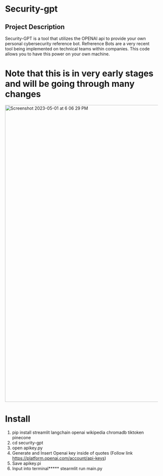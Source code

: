 # Security-gpt

## Project Description

Security-GPT is a tool that utilizes the OPENAI api to provide your own personal cybersecurity reference bot. Refrerence Bots are a very recent tool being implemented on technical teams within companies. This code allows you to have this power on your own machine. 

# Note that this is in very early stages and will be going through many changes 

<img width="979" alt="Screenshot 2023-05-01 at 6 06 29 PM" src="https://user-images.githubusercontent.com/88252222/235692923-e36d60de-3714-493c-940d-c9f38394372e.png">


# Install 

1. pip install streamlit langchain openai wikipedia chromadb tiktoken pinecone
2. cd security-gpt 
3. open apikey.py
4. Generate and Insert Openai key inside of quotes (Follow link https://platform.openai.com/account/api-keys)
5. Save apikey.pi
3. Input into terminal***** stearmlit run main.py
